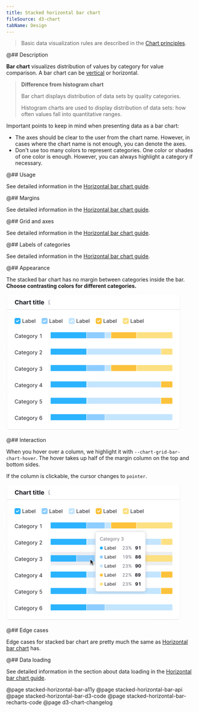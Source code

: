 ```yaml
---
title: Stacked horizontal bar chart
fileSource: d3-chart
tabName: Design
---
```


> Basic data visualization rules are described in the [Chart principles](/data-display/d3-chart).

@## Description

**Bar chart** visualizes distribution of values by category for value comparison. A bar chart can be [vertical](/data-display/bar-chart/) or horizontal.

> **Difference from histogram chart**
>
> Bar chart displays distribution of data sets by quality categories.
>
> Histogram charts are used to display distribution of data sets: how often values fall into quantitative ranges.

Important points to keep in mind when presenting data as a bar chart:

- The axes should be clear to the user from the chart name. However, in cases where the chart name is not enough, you can denote the axes.
- Don't use too many colors to represent categories. One color or shades of one color is enough. However, you can always highlight a category if necessary.

@## Usage

See detailed information in the [Horizontal bar chart guide](/data-display/bar-horizontal/#ac6451).

@## Margins

See detailed information in the [Horizontal bar chart guide](/data-display/bar-horizontal/#abd326).

@## Grid and axes

See detailed information in the [Horizontal bar chart guide](/data-display/bar-horizontal/#a9e6f0).

@## Labels of categories

See detailed information in the [Horizontal bar chart guide](/data-display/bar-horizontal/#a05155).

@## Appearance

The stacked bar chart has no margin between categories inside the bar. **Choose contrasting colors for different categories.**

![bar-chart stacked](static/stacked.png)

@## Interaction

When you hover over a column, we highlight it with `--chart-grid-bar-chart-hover`. The hover takes up half of the margin column on the top and bottom sides.

If the column is clickable, the cursor changes to `pointer`.

![stacked bar chart](static/hover.png)

@## Edge cases

Edge cases for stacked bar chart are pretty much the same as [Horizontal bar chart](/data-display/bar-horizontal/#a54381) has.

@## Data loading

See detailed information in the section about data loading in the [Horizontal bar chart guide](/data-display/bar-horizontal/#ac26f2).

@page stacked-horizontal-bar-a11y
@page stacked-horizontal-bar-api
@page stacked-horizontal-bar-d3-code
@page stacked-horizontal-bar-recharts-code
@page d3-chart-changelog
